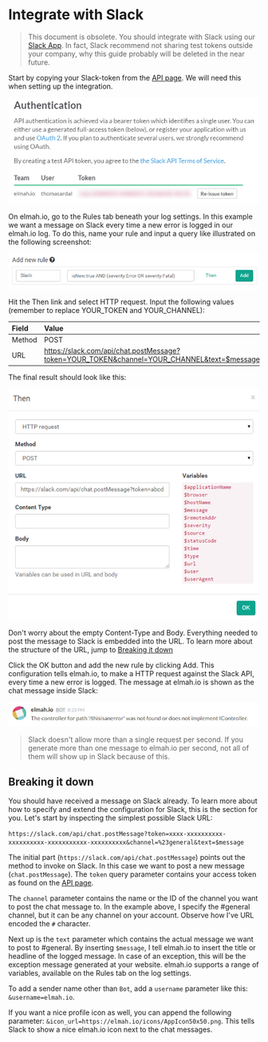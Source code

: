 # Integrate with Slack

> This document is obsolete. You should integrate with Slack using our [Slack App](elmah-io-apps-slack.md). In fact, Slack recommend not sharing test tokens outside your company, why this guide probably will be deleted in the near future.

Start by copying your Slack-token from the [API page](https://api.slack.com/web). We will need this when setting up the integration.

![Slack Authentication Page](images/slack_authentication_page.png)

On elmah.io, go to the Rules tab beneath your log settings. In this example we want a message on Slack every time a new error is logged in our elmah.io log. To do this, name your rule and input a query like illustrated on the following screenshot:

![Add HTTP Rule](images/add_new_slack_rule.png)

Hit the Then link and select HTTP request. Input the following values (remember to replace YOUR_TOKEN and YOUR_CHANNEL):

| Field | Value |
| :--- | :--- |
| Method | POST |
| URL | https://slack.com/api/chat.postMessage?token=YOUR_TOKEN&channel=YOUR_CHANNEL&text=$message&username=elmah.io |

The final result should look like this:

![HTTP Rule Dialog](images/send_http_request_to_slack.png)

Don't worry about the empty Content-Type and Body. Everything needed to post the message to Slack is embedded into the URL. To learn more about the structure of the URL, jump to [Breaking it down](#breaking-it-down)

Click the OK button and add the new rule by clicking Add. This configuration tells elmah.io, to make a HTTP request against the Slack API, every time a new error is logged. The message at elmah.io is shown as the chat message inside Slack:

![Error on Slack](images/elmah_io_error_on_slack.png)

> Slack doesn't allow more than a single request per second. If you generate more than one message to elmah.io per second, not all of them will show up in Slack because of this.

## Breaking it down

You should have received a message on Slack already. To learn more about how to specify and extend the configuration for Slack, this is the section for you. Let's start by inspecting the simplest possible Slack URL:

`https://slack.com/api/chat.postMessage?token=xxxx-xxxxxxxxxx-xxxxxxxxxx-xxxxxxxxxxx-xxxxxxxxxx&channel=%23general&text=$message`

The initial part (`https://slack.com/api/chat.postMessage`) points out the method to invoke on Slack. In this case we want to post a new message (`chat.postMessage`). The `token` query parameter contains your access token as found on the [API page](https://api.slack.com/web).

The `channel` parameter contains the name or the ID of the channel you want to post the chat message to. In the example above, I specify the #general channel, but it can be any channel on your account. Observe how I've URL encoded the `#` character.

Next up is the `text` parameter which contains the actual message we want to post to #general. By inserting `$message`, I tell elmah.io to insert the title or headline of the logged message. In case of an exception, this will be the exception message generated at your website. elmah.io supports a range of variables, available on the Rules tab on the log settings.

To add a sender name other than `Bot`, add a `username` parameter like this: `&username=elmah.io`.

If you want a nice profile icon as well, you can append the following parameter: `&icon_url=https://elmah.io/icons/AppIcon50x50.png`. This tells Slack to show a nice elmah.io icon next to the chat messages.
